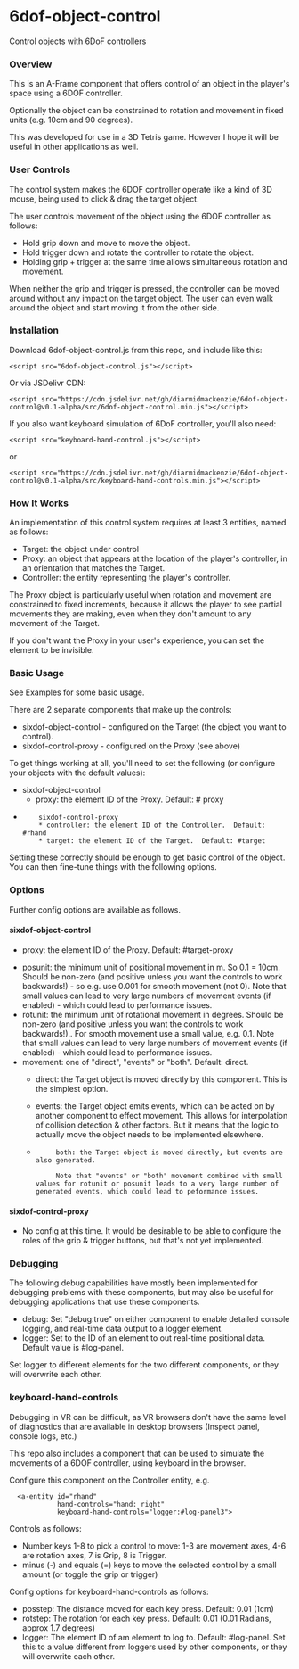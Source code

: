 # 6dof-object-control
 Control objects with 6DoF controllers



### Overview

This is an A-Frame component that offers control of an object in the player's space using a 6DOF controller.

Optionally the object can be constrained to rotation and movement in fixed units (e.g. 10cm and 90 degrees).

This was developed for use in a 3D Tetris game.  However I hope it will be useful in other applications as well.



### User Controls

The control system makes the 6DOF controller operate like a kind of 3D mouse, being used to click & drag the target object.

The user controls movement of the object using the 6DOF controller as follows:

- Hold grip down and move to move the object.
- Hold trigger down and rotate the controller to rotate the object.
- Holding grip + trigger at the same time allows simultaneous rotation and movement.

When neither the grip and trigger is pressed, the controller can be moved around without any impact on the target object.  The user can even walk around the object and start moving it from the other side.



### Installation

Download 6dof-object-control.js from this repo, and include like this:

```
<script src="6dof-object-control.js"></script>
```

Or via JSDelivr CDN:

```
<script src="https://cdn.jsdelivr.net/gh/diarmidmackenzie/6dof-object-control@v0.1-alpha/src/6dof-object-control.min.js"></script>
```



If you also want keyboard simulation of 6DoF controller, you'll also need:

```
<script src="keyboard-hand-control.js"></script>
```

or

```
<script src="https://cdn.jsdelivr.net/gh/diarmidmackenzie/6dof-object-control@v0.1-alpha/src/keyboard-hand-controls.min.js"></script>
```



### How It Works

An implementation of this control system requires at least 3 entities, named as follows:

- Target: the object under control
- Proxy: an object that appears at the location of the player's controller, in an orientation that matches the Target.
- Controller: the entity representing the player's controller.

The Proxy object is particularly useful when rotation and movement are constrained to fixed increments, because it allows the player to see partial movements they are making, even when they don't amount to any movement of the Target.

If you don't want the Proxy in your user's experience, you can set the element to be invisible.



### Basic Usage 

See Examples for some basic usage.

There are 2 separate components that make up the controls:

- sixdof-object-control - configured on the Target (the object you want to control).
- sixdof-control-proxy - configured on the Proxy (see above)

To get things working at all, you'll need to set the following (or configure your objects with the default values):

- sixdof-object-control
  -  proxy: the element ID of the Proxy.  Default: #	proxy

*         sixdof-control-proxy
          * controller: the element ID of the Controller.  Default: #rhand
          * target: the element ID of the Target.  Default: #target

Setting these correctly should be enough to get basic control of the object.  You can then fine-tune things with the following options.



### Options

Further config options are available as follows.

#### sixdof-object-control

-  proxy: the element ID of the Proxy.  Default: #target-proxy

* posunit: the minimum unit of positional movement in m.  So 0.1 = 10cm.  Should be non-zero (and positive unless you want the controls to work backwards!) - so e.g. use 0.001 for smooth movement (not 0).  Note that small values can lead to very large numbers of movement events (if enabled) - which could lead to performance issues.
* rotunit: the minimum unit of rotational movement in degrees.  Should be non-zero (and positive unless you want the controls to work backwards!).. For smooth movement use a small value, e.g. 0.1.  Note that small values can lead to very large numbers of movement events (if enabled) - which could lead to performance issues.
* movement: one of "direct", "events" or "both".  Default: direct.
  * direct: the Target object is moved directly by this component.  This is the simplest option.

  * events: the Target object emits events, which can be acted on by another component to effect movement.  This allows for interpolation of collision detection & other factors.  But it means that the logic to actually move the object needs to be implemented elsewhere.

  *          both: the Target object is moved directly, but events are also generated.
             
             Note that "events" or "both" movement combined with small values for rotunit or posunit leads to a very large number of generated events, which could lead to peformance issues.
             
             

#### sixdof-control-proxy

- No config at this time.  It would be desirable to be able to configure the roles of the grip & trigger buttons, but that's not yet implemented.

  

### Debugging

The following debug capabilities have mostly been implemented for debugging problems with these components, but may also be useful for debugging applications that use these components.

- debug: Set "debug:true" on either component to enable detailed console logging, and real-time data output to a logger element.
- logger: Set to the ID of an <a-text> element to out real-time positional data.  Default value is #log-panel.

Set logger to different elements for the two different components, or they will overwrite each other.



### keyboard-hand-controls

Debugging in VR can be difficult, as VR browsers don't have the same level of diagnostics that are available in desktop browsers (Inspect panel, console logs, etc.)

This repo also includes a component that can be used to simulate the movements of a 6DOF controller, using keyboard in the browser.

Configure this component on the Controller entity, e.g.

      <a-entity id="rhand"
                hand-controls="hand: right"
                keyboard-hand-controls="logger:#log-panel3">
Controls as follows:

- Number keys 1-8 to pick a control to move: 1-3  are movement axes, 4-6 are rotation axes, 7 is Grip, 8 is Trigger.
- minus (-) and equals (=) keys to move the selected control by a small amount (or toggle the grip or trigger)

Config options for keyboard-hand-controls as follows:

- posstep: The distance moved for each key press.  Default: 0.01 (1cm)
- rotstep: The rotation for each key press.  Default: 0.01 (0.01 Radians, approx 1.7 degrees)
- logger: The element ID of am <a-text> element to log to.  Default: #log-panel.  Set this to a value different from loggers used by other components, or they will overwrite each other.

